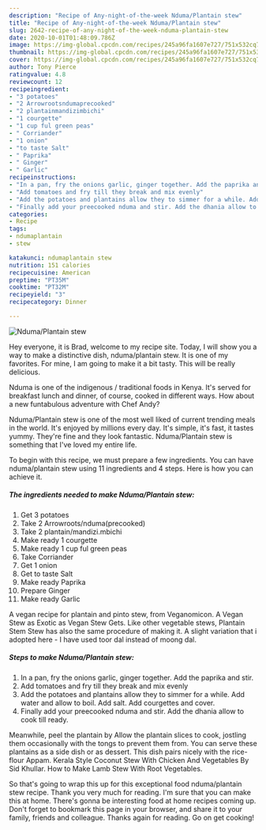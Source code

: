 ```yaml
---
description: "Recipe of Any-night-of-the-week Nduma/Plantain stew"
title: "Recipe of Any-night-of-the-week Nduma/Plantain stew"
slug: 2642-recipe-of-any-night-of-the-week-nduma-plantain-stew
date: 2020-10-01T01:48:09.786Z
image: https://img-global.cpcdn.com/recipes/245a96fa1607e727/751x532cq70/ndumaplantain-stew-recipe-main-photo.jpg
thumbnail: https://img-global.cpcdn.com/recipes/245a96fa1607e727/751x532cq70/ndumaplantain-stew-recipe-main-photo.jpg
cover: https://img-global.cpcdn.com/recipes/245a96fa1607e727/751x532cq70/ndumaplantain-stew-recipe-main-photo.jpg
author: Tony Pierce
ratingvalue: 4.8
reviewcount: 12
recipeingredient:
- "3 potatoes"
- "2 Arrowrootsndumaprecooked"
- "2 plantainmandizimbichi"
- "1 courgette"
- "1 cup ful green peas"
- " Corriander"
- "1 onion"
- "to taste Salt"
- " Paprika"
- " Ginger"
- " Garlic"
recipeinstructions:
- "In a pan, fry the onions garlic, ginger together. Add the paprika and stir."
- "Add tomatoes and fry till they break and mix evenly"
- "Add the potatoes and plantains allow they to simmer for a while. Add water and allow to boil. Add salt. Add courgettes and cover."
- "Finally add your preecooked nduma and stir. Add the dhania allow to cook till ready."
categories:
- Recipe
tags:
- ndumaplantain
- stew

katakunci: ndumaplantain stew 
nutrition: 151 calories
recipecuisine: American
preptime: "PT35M"
cooktime: "PT32M"
recipeyield: "3"
recipecategory: Dinner

---
```



![Nduma/Plantain stew](https://img-global.cpcdn.com/recipes/245a96fa1607e727/751x532cq70/ndumaplantain-stew-recipe-main-photo.jpg)

Hey everyone, it is Brad, welcome to my recipe site. Today, I will show you a way to make a distinctive dish, nduma/plantain stew. It is one of my favorites. For mine, I am going to make it a bit tasty. This will be really delicious.

Nduma is one of the indigenous / traditional foods in Kenya. It&#39;s served for breakfast lunch and dinner, of course, cooked in different ways. How about a new funtabulous adventure with Chef Andy?

Nduma/Plantain stew is one of the most well liked of current trending meals in the world. It's enjoyed by millions every day. It's simple, it's fast, it tastes yummy. They're fine and they look fantastic. Nduma/Plantain stew is something that I've loved my entire life.


To begin with this recipe, we must prepare a few ingredients. You can have nduma/plantain stew using 11 ingredients and 4 steps. Here is how you can achieve it.

<!--inarticleads1-->

##### The ingredients needed to make Nduma/Plantain stew:

1. Get 3 potatoes
1. Take 2 Arrowroots/nduma(precooked)
1. Take 2 plantain/mandizi.mbichi
1. Make ready 1 courgette
1. Make ready 1 cup ful green peas
1. Take  Corriander
1. Get 1 onion
1. Get to taste Salt
1. Make ready  Paprika
1. Prepare  Ginger
1. Make ready  Garlic


A vegan recipe for plantain and pinto stew, from Veganomicon. A Vegan Stew as Exotic as Vegan Stew Gets. Like other vegetable stews, Plantain Stem Stew has also the same procedure of making it. A slight variation that i adopted here - I have used toor dal instead of moong dal. 

<!--inarticleads2-->

##### Steps to make Nduma/Plantain stew:

1. In a pan, fry the onions garlic, ginger together. Add the paprika and stir.
1. Add tomatoes and fry till they break and mix evenly
1. Add the potatoes and plantains allow they to simmer for a while. Add water and allow to boil. Add salt. Add courgettes and cover.
1. Finally add your preecooked nduma and stir. Add the dhania allow to cook till ready.


Meanwhile, peel the plantain by Allow the plantain slices to cook, jostling them occasionally with the tongs to prevent them from. You can serve these plantains as a side dish or as dessert. This dish pairs nicely with the rice-flour Appam. Kerala Style Coconut Stew With Chicken And Vegetables By Sid Khullar. How to Make Lamb Stew With Root Vegetables. 

So that's going to wrap this up for this exceptional food nduma/plantain stew recipe. Thank you very much for reading. I'm sure that you can make this at home. There's gonna be interesting food at home recipes coming up. Don't forget to bookmark this page in your browser, and share it to your family, friends and colleague. Thanks again for reading. Go on get cooking!
